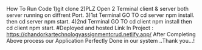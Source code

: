 How To Run Code 
1)git clone
2)PLZ Open 2 Terminal client & server both server running on diffrent Port.
3)1st Terminal GO TO  cd server npm install. then  cd server npm start.
4)2nd Terminal  GO TO cd client npm install then   cd client npm start.
#Deployed and hosted Link In Project : https://chandorkartechnologyassignmentcrud.netlify.app/
After Completing Above process our Application Perfectly Done in our system ..Thank you...!
